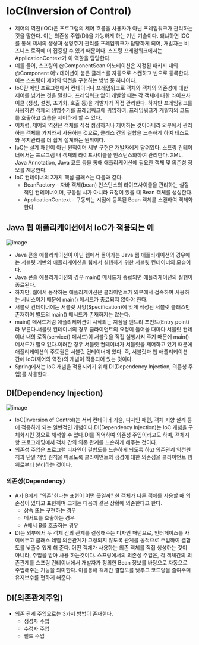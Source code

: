 # IoC(Inversion of Control)
- 제어의 역전(IOC)은 프로그램의 제어 흐름을 사용자가 아닌 프레임워크가 관리하는 것을 말한다. 이는 의존성 주입(DI)을 가능하게 하는 기반 기술이다. 왜냐하면 IOC를 통해 객체의 생성과 생명주기 관리를 프레임워크가 담당하게 되어, 개발자는 비즈니스 로직에 더 집중할 수 있기 때문이다. 스프링 프레임워크에서는 ApplicationContext가 이 역할을 담당한다.
- 예를 들어, 스프링의 @ComponentScan 어노테이션은 지정된 패키지 내의 @Component 어노테이션이 붙은 클래스를 자동으로 스캔하고 빈으로 등록한다. 이는 스프링이 제어의 역전을 구현하는 방법 중 하나이다.
- IoC란 메인 프로그램에서 컨테이너나 프레임워크로 객체와 객체의 의존성에 대한 제어를 넘기는 것을 말한다. 프레임워크 없이 개발할 때는 각 객체에 대한 라이프사이클 (생성, 설정, 초기화, 호출 등)을 개발자가 직접 관리한다. 하지만 프레임워크를 사용하면 객체의 생명주기를 프레임워크에 위임하여, 프레임워크가 개발자의 코드를 호출하고 흐름을 제어하게 할 수 있다.
- 이처럼, 제어의 역전은 객체를 직접 생성하거나 제어하는 것이아니라 외부에서 관리하는 객체를 가져와서 사용하는 것으로, 클레스 간의 결합을 느슨하게 하여 테스트와 유지관리를 더 쉽게 설계하는 원칙이다.
- IoC는 설계 패턴이 아닌 원칙이며 세부 구현은 개발자에게 달려있다. 스프링 컨테이너에서는 프로그램 내 객체의 라이프사이클을 인스턴스화하여 관리한다. XML, Java Annotation, Java 코드 등을 통해 애플리케이션에 필요한 객체 및 의존성 정보를 제공한다.
- IoC 컨테이너의 2가지 핵심 클래스는 다음과 같다.   
    - BeanFactory - 자바 객체(bean) 인스턴스의 라이프사이클을 관리하는 실질적인 컨테이너이며, 구동될 시가 아니라 요청이 있을 때 Bean 객체를 생성한다.
    - ApplicationContext - 구동되는 시점에 등록된 Bean 객체를 스캔하여 객체화한다.

## Java 웹 애플리케이션에서 IoC가 적용되는 예
![image](https://github.com/user-attachments/assets/39ec9ec3-eb33-46a2-9dc8-10d1d3f59d3c)

- Java 콘솔 애플리케이션이 아닌 웹에서 돌아가는 Java 웹 애플리케이션의 경우에는 서블릿 기반의 애플리케이션을 웹에서 실행하기 위한 서블릿 컨테이너의 모습이다.
- Java 콘솔 애플리케이션의 경우 main() 메서드가 종료되면 애플리케이션의 실행이 종료된다.
- 하지만, 웹에서 동작하는 애플리케이션은 클라이언트가 외부에서 접속하여 사용하는 서비스이기 때문에 main() 메서드가 종료되지 않아야 한다.
-  서블릿 컨테이너에는 서블릿 사양(Specification)에 맞게 작성된 서블릿 클래스만 존재하며 별도의 main() 메서드가 존재하지는 않는다.
- main() 메서드처럼 애플리케이션이 시작되는 지점을 엔트리 포인트(Entry point)라 부른다.서블릿 컨테이너의 경우 클라이언트의 요청이 들어올 때마다 서블릿 컨테이너 내의 로직(service() 메서드)이 서블릿을 직접 실행시켜 주기 때문에 main() 메서드가 필요 없다.이러한 경우 서블릿 컨테이너가 서블릿을 제어하고 있기 때문에 애플리케이션의 주도권은 서블릿 컨테이너에 있다. 즉, 서블릿과 웹 애플리케이션 간에 IoC(제어의 역전)의 개념이 적용되어 있는 것이다.
- Spring에서는 IoC 개념을 적용시키기 위해 DI(Dependency Injection, 의존성 주입)를 사용한다.
 
## DI(Dependency Injection)
![image](https://github.com/user-attachments/assets/bd1b8208-94bf-431e-8b52-f09226e35840)

- IoC(Inversion of Control)는 서버 컨테이너 기술, 디자인 패턴, 객체 지향 설계 등에 적용하게 되는 일반적인 개념이다.DI(Dependency Injection)는 IoC 개념을 구체화시킨 것으로 해석할 수 있다.DI를 직역하여 의존성 주입이라고도 하며, 객체지향 프로그래밍에서 객체 간의 의존 관계를 느슨하게 해주는 것이다.
- 의존성 주입은 프로그램 디자인이 결합도를 느슨하게 되도록 하고 의존관계 역전원칙과 단일 책임 원칙을 따르도록 클라이언트의 생성에 대한 의존성을 클라이언트 행위로부터 분리하는 것이다.

### 의존성(Dependency)
- A가 B에게 "의존"한다는 표현이 어떤 뜻일까? 한 객체가 다른 객체를 사용할 때 의존성이 있다고 표현하며 크게는 다음과 같은 상황에 의존한다고 한다.
    - 상속 또는 구현하는 경우
    - 메서드를 호출하는 경우
    - A에서 B를 호출하는 경우
- DI는 외부에서 두 객체 간의 관계를 결정해주는 디자인 패턴으로, 인터페이스를 사이에두고 클래스 레벨 의존관계가 고정되지 않도록 관계를 동적으로 주입하여 결합도를 낮출수 있게 해 준다. 어떤 객체가 사용하는 의존 객체를 직접 생성하는 것이 아니라, 주입을 받아 사용 하는것이다. 스프링에서의 의존성 주입은, 각 객체간의 의존관계를 스프링 컨테이너에서 개발자가 정의한 Bean 정보를 바탕으로 자동으로 주입해주는 기능을 의미한다. 이를통해 객체간 결합도를 낮추고 코드양을 줄여주며 유지보수를 편하게 해준다.

## DI(의존관계주입)
- 의존 관계 주입으로는 3가지 방법이 존재한다.
    - 생성자 주입
    - 수정자 주입
    - 필드 주입
